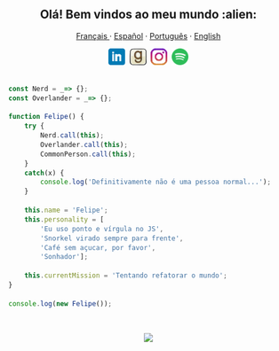 
<h2 align='center'>
Olá! Bem vindos ao meu mundo :alien:
</h2>
<p align="center">
  <p align="center">
    <a href="/docs/readme_fr.md">Français </a>
    ·
    <a href="/docs/readme_es.md">Español</a>
    ·
    <a href="/docs/readme_pt-BR.md">Português</a>
    ·
    <a href="/docs/readme_en.md">English</a>

  </p>
</p>


<p align='center'>
<!-- <a href="https://dev.to/adelbs"><img height="30" src="https://raw.githubusercontent.com/adelbs/adelbs/main/icons/dev.png"></a>&nbsp;&nbsp; -->
<a href="https://www.linkedin.com/in/felipejacob/"><img height="30" src="https://github.com/adelbs/adelbs/blob/main/icons/linkedin.png?raw=true"></a>&nbsp;
<a href="https://www.goodreads.com/user/show/59344121-felipe-jacob"><img height="30" src="https://github.com/adelbs/adelbs/blob/main/icons/goodreads.png?raw=true"></a>&nbsp;
<a href="https://instagram.com/felipisses"><img height="30" src="https://github.com/adelbs/adelbs/blob/main/icons/instagram.png?raw=true"></a>&nbsp;
<a href="https://open.spotify.com/user/adelbs?si=gHIlN5AlSMKLfs063DUjEQ"><img height="30" src="https://github.com/adelbs/adelbs/blob/main/icons/spotify.png?raw=true"></a>
</p>


``` javascript

const Nerd = _=> {};
const Overlander = _=> {};

function Felipe() {
    try {
        Nerd.call(this);
        Overlander.call(this);
        CommonPerson.call(this); 
    } 
    catch(x) {
        console.log('Definitivamente não é uma pessoa normal...');
    }

    this.name = 'Felipe';
    this.personality = [
        'Eu uso ponto e vírgula no JS', 
        'Snorkel virado sempre para frente', 
        'Café sem açucar, por favor',
        'Sonhador'];

    this.currentMission = 'Tentando refatorar o mundo';
} 

console.log(new Felipe());

```
<br>
<p align='center'>
<img src="https://komarev.com/ghpvc/?username=adelbs"/>
</p>
